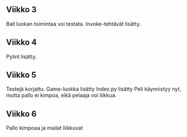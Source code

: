 ## Viikko 3

Ball luokan toimintaa voi testata.
Invoke-tehtävät lisätty.

## Viikko 4
Pylint lisätty.

## Viikko 5
Testejä korjattu.
Game-luokka lisätty
Index.py lisätty
Peli käynnistyy nyt, mutta pallo ei kimpoa, eikä pelaaja voi liikkua.


## Viikko 6
Pallo kimpoaa ja mailat liikkuvat
